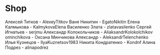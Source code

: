 # Shop
Алексей Титков - AlexeyTitkov
Ваня Никитин - EgatoNikitin
Елена Калмыкова - KalmykovaElena
Василенко Злата - zlatavasilenko
Сергей Игнатьев - serjmu
Александр Колокольчиков - AliaksandrKolokolchikov
ominchikova - Оксана Минчикова
Александр - AleksandrTelenchenko
Илья Кузнецов - IlyaKuznetsov1983
Никита Кондратенко - Kondnf
Алина Подрез - alinapodrez
